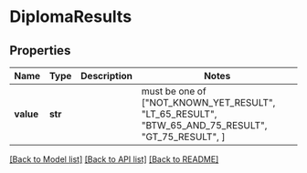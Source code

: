 # DiplomaResults


## Properties
Name | Type | Description | Notes
------------ | ------------- | ------------- | -------------
**value** | **str** |  |  must be one of ["NOT_KNOWN_YET_RESULT", "LT_65_RESULT", "BTW_65_AND_75_RESULT", "GT_75_RESULT", ]

[[Back to Model list]](../README.md#documentation-for-models) [[Back to API list]](../README.md#documentation-for-api-endpoints) [[Back to README]](../README.md)


